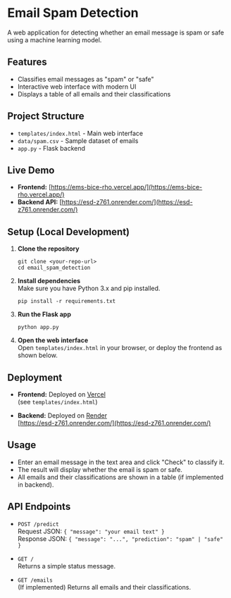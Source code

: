# Email Spam Detection

A web application for detecting whether an email message is spam or safe using a machine learning model.

## Features

- Classifies email messages as "spam" or "safe"
- Interactive web interface with modern UI
- Displays a table of all emails and their classifications

## Project Structure

- `templates/index.html` - Main web interface
- `data/spam.csv` - Sample dataset of emails
- `app.py` - Flask backend

## Live Demo

- **Frontend:** [https://ems-bice-rho.vercel.app/](https://ems-bice-rho.vercel.app/)
- **Backend API:** [https://esd-z761.onrender.com/](https://esd-z761.onrender.com/)

## Setup (Local Development)

1. **Clone the repository**  
   ```
   git clone <your-repo-url>
   cd email_spam_detection
   ```

2. **Install dependencies**  
   Make sure you have Python 3.x and pip installed.  
   ```
   pip install -r requirements.txt
   ```

3. **Run the Flask app**  
   ```
   python app.py
   ```

4. **Open the web interface**  
   Open `templates/index.html` in your browser, or deploy the frontend as shown below.

## Deployment

- **Frontend:** Deployed on [Vercel](https://vercel.com/)  
  (see `templates/index.html`)

- **Backend:** Deployed on [Render](https://render.com/)  
  [https://esd-z761.onrender.com/](https://esd-z761.onrender.com/)

## Usage

- Enter an email message in the text area and click "Check" to classify it.
- The result will display whether the email is spam or safe.
- All emails and their classifications are shown in a table (if implemented in backend).

## API Endpoints

- `POST /predict`  
  Request JSON: `{ "message": "your email text" }`  
  Response JSON: `{ "message": "...", "prediction": "spam" | "safe" }`

- `GET /`  
  Returns a simple status message.

- `GET /emails`  
  (If implemented) Returns all emails and their classifications.